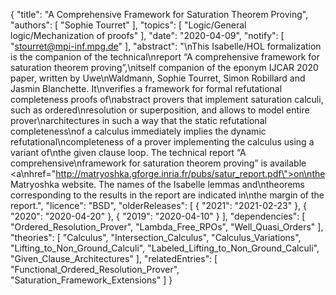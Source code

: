 {
    "title": "A Comprehensive Framework for Saturation Theorem Proving",
    "authors": [
        "Sophie Tourret"
    ],
    "topics": [
        "Logic/General logic/Mechanization of proofs"
    ],
    "date": "2020-04-09",
    "notify": [
        "stourret@mpi-inf.mpg.de"
    ],
    "abstract": "\nThis Isabelle/HOL formalization is the companion of the technical\nreport “A comprehensive framework for saturation theorem proving”,\nitself companion of the eponym IJCAR 2020 paper, written by Uwe\nWaldmann, Sophie Tourret, Simon Robillard and Jasmin Blanchette. It\nverifies a framework for formal refutational completeness proofs of\nabstract provers that implement saturation calculi, such as ordered\nresolution or superposition, and allows to model entire prover\narchitectures in such a way that the static refutational completeness\nof a calculus immediately implies the dynamic  refutational\ncompleteness of a prover implementing the calculus using a variant of\nthe given clause loop.  The technical report “A comprehensive\nframework for saturation theorem proving” is available <a\nhref=\"http://matryoshka.gforge.inria.fr/pubs/satur_report.pdf\">on\nthe Matryoshka website</a>. The names of the Isabelle lemmas and\ntheorems corresponding to the results in the report are indicated in\nthe margin of the report.",
    "licence": "BSD",
    "olderReleases": [
        {
            "2021": "2021-02-23"
        },
        {
            "2020": "2020-04-20"
        },
        {
            "2019": "2020-04-10"
        }
    ],
    "dependencies": [
        "Ordered_Resolution_Prover",
        "Lambda_Free_RPOs",
        "Well_Quasi_Orders"
    ],
    "theories": [
        "Calculus",
        "Intersection_Calculus",
        "Calculus_Variations",
        "Lifting_to_Non_Ground_Calculi",
        "Labeled_Lifting_to_Non_Ground_Calculi",
        "Given_Clause_Architectures"
    ],
    "relatedEntries": [
        "Functional_Ordered_Resolution_Prover",
        "Saturation_Framework_Extensions"
    ]
}